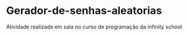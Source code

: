 # Gerador-de-senhas-aleatorias
Atividade realizada em sala no curso de programação da infinity school
